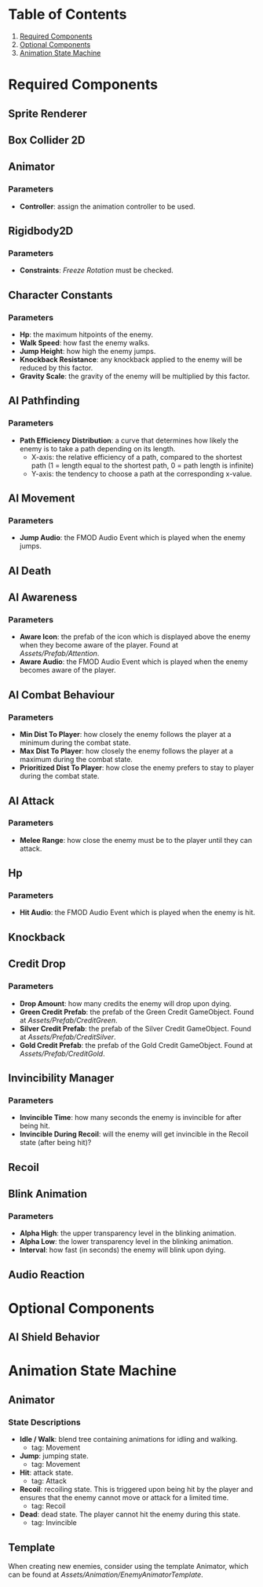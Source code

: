 
# Table of Contents
1. [Required Components](#required_components)
2. [Optional Components](#optional_components)
2. [Animation State Machine](#animation_state_machine)

Required Components <a name="required_components"></a>
===================

Sprite Renderer
---------------

Box Collider 2D
---------------

Animator
--------

### Parameters
* **Controller**: assign the animation controller to be used.

Rigidbody2D
-----------

### Parameters
* **Constraints**: *Freeze Rotation* must be checked.

Character Constants
-------------------

### Parameters
* **Hp**: the maximum hitpoints of the enemy.
* **Walk Speed**: how fast the enemy walks.
* **Jump Height**: how high the enemy jumps.
* **Knockback Resistance**: any knockback applied to the enemy will be reduced by this factor.
* **Gravity Scale**: the gravity of the enemy will be multiplied by this factor.

AI Pathfinding
--------------

### Parameters
* **Path Efficiency Distribution**: a curve that determines how likely the enemy is to take a path depending on its length.
	- X-axis: the relative efficiency of a path, compared to the shortest path (1 = length equal to the shortest path, 0 = path length is infinite)
	- Y-axis: the tendency to choose a path at the corresponding x-value.

AI Movement
-----------

### Parameters
* **Jump Audio**: the FMOD Audio Event which is played when the enemy jumps.

AI Death
--------

AI Awareness
------------

### Parameters
* **Aware Icon**: the prefab of the icon which is displayed above the enemy when they become aware of the player. Found at *Assets/Prefab/Attention*.
* **Aware Audio**: the FMOD Audio Event which is played when the enemy becomes aware of the player.

AI Combat Behaviour
-------------------

### Parameters
* **Min Dist To Player**: how closely the enemy follows the player at a minimum during the combat state.
* **Max Dist To Player**: how closely the enemy follows the player at a maximum during the combat state.
* **Prioritized Dist To Player**: how close the enemy prefers to stay to player during the combat state.

AI Attack
---------

### Parameters
* **Melee Range**: how close the enemy must be to the player until they can attack.

Hp
--

### Parameters
* **Hit Audio**: the FMOD Audio Event which is played when the enemy is hit.

Knockback
---------

Credit Drop
-----------

### Parameters
* **Drop Amount**: how many credits the enemy will drop upon dying.
* **Green Credit Prefab**: the prefab of the Green Credit GameObject. Found at *Assets/Prefab/CreditGreen*.
* **Silver Credit Prefab**: the prefab of the Silver Credit GameObject. Found at *Assets/Prefab/CreditSilver*.
* **Gold Credit Prefab**: the prefab of the Gold Credit GameObject. Found at *Assets/Prefab/CreditGold*.

Invincibility Manager
---------------------

### Parameters
* **Invincible Time**: how many seconds the enemy is invincible for after being hit.
* **Invincible During Recoil**: will the enemy will get invincible in the Recoil state (after being hit)?

Recoil
------

Blink Animation
---------------

### Parameters
* **Alpha High**: the upper transparency level in the blinking animation.
* **Alpha Low**: the lower transparency level in the blinking animation.
* **Interval**: how fast (in seconds) the enemy will blink upon dying.

Audio Reaction
--------------

Optional Components <a name="optional_components"></a>
===================

AI Shield Behavior
------------------

Animation State Machine <a name="animation_state_machine"></a>
=======================

Animator
--------



### State Descriptions
 * **Idle / Walk**: blend tree containing animations for idling and walking.
	- tag: Movement
 * **Jump**: jumping state.
	- tag: Movement
 * **Hit**: attack state.
	- tag: Attack
 * **Recoil**: recoiling state. This is triggered upon being hit by the player and ensures that the enemy cannot move or attack for a limited time.
	- tag: Recoil
 * **Dead**: dead state. The player cannot hit the enemy during this state.
	- tag: Invincible

Template
--------

When creating new enemies, consider using the template Animator, which can be found at *Assets/Animation/EnemyAnimatorTemplate*.
